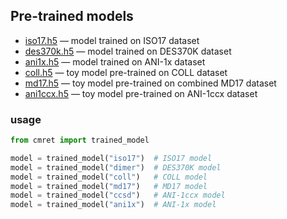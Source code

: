 ## Pre-trained models

* [iso17.h5](iso17.h5) — model trained on ISO17 dataset
* [des370k.h5](des370k.h5) — model trained on DES370K dataset
* [ani1x.h5](ani1x.h5) — model trained on ANI-1x dataset
* [coll.h5](coll.h5) — toy model pre-trained on COLL dataset
* [md17.h5](md17.h5) — toy model pre-trained on combined MD17 dataset
* [ani1ccx.h5](ani1ccx.h5) — toy model pre-trained on ANI-1ccx dataset

### usage
```python
from cmret import trained_model

model = trained_model("iso17")  # ISO17 model
model = trained_model("dimer")  # DES370K model
model = trained_model("coll")   # COLL model
model = trained_model("md17")   # MD17 model
model = trained_model("ccsd")   # ANI-1ccx model
model = trained_model("ani1x")  # ANI-1x model
```